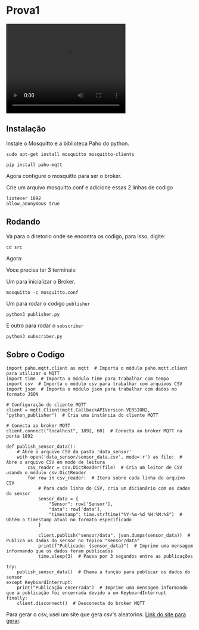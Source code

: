 # Prova1

<video width="320" height="240" controls>
  <source src="vid.mp4" type="video/mp4">
  Seu navegador não suporta o elemento de vídeo.
</video>

## Instalação
Instale o Mosquitto e a biblioteca Paho do python.
``` 
sudo apt-get install mosquitto mosquitto-clients

pip install paho-mqtt
```

Agora configure o mosquitto para ser o broker.


Crie um arquivo mosquitto.conf e adicione essas 2 linhas de codigo

``` 
listener 1892
allow_anonymous true
```

## Rodando

Va para o diretorio onde se encontra os codigo, para isso, digite:

```
cd src
```
Agora: 

Voce precisa ter 3 terminais:

Um para inicializar o Broker.

```
mosquitto -c mosquitto.conf
```

Um para rodar o codigo `publisher` 


```
python3 publisher.py
```


E outro para rodar o `subscriber` 

```
python3 subscriber.py
```

## Sobre o Codigo

``` 
import paho.mqtt.client as mqtt  # Importa o módulo paho.mqtt.client para utilizar o MQTT
import time  # Importa o módulo time para trabalhar com tempo
import csv  # Importa o módulo csv para trabalhar com arquivos CSV
import json  # Importa o módulo json para trabalhar com dados no formato JSON

# Configuração do cliente MQTT
client = mqtt.Client(mqtt.CallbackAPIVersion.VERSION2, "python_publisher")  # Cria uma instância do cliente MQTT

# Conecta ao broker MQTT
client.connect("localhost", 1892, 60)  # Conecta ao broker MQTT na porta 1892

def publish_sensor_data():
    # Abre o arquivo CSV da pasta 'data_sensor'
    with open('data_sensor/sensor_data.csv', mode='r') as file:  # Abre o arquivo CSV em modo de leitura
        csv_reader = csv.DictReader(file)  # Cria um leitor de CSV usando o módulo csv.DictReader
        for row in csv_reader:  # Itera sobre cada linha do arquivo CSV
            # Para cada linha do CSV, cria um dicionário com os dados do sensor
            sensor_data = {
                "Sensor": row['Sensor'],
                "data": row['data'],
                "timestamp": time.strftime("%Y-%m-%d %H:%M:%S")  # Obtém o timestamp atual no formato especificado
            }
            
            client.publish("sensor/data", json.dumps(sensor_data))  # Publica os dados do sensor no tópico "sensor/data"
            print(f"Publicado: {sensor_data}")  # Imprime uma mensagem informando que os dados foram publicados
            time.sleep(3)  # Pausa por 3 segundos entre as publicações

try:
    publish_sensor_data()  # Chama a função para publicar os dados do sensor
except KeyboardInterrupt:
    print("Publicação encerrada")  # Imprime uma mensagem informando que a publicação foi encerrada devido a um KeyboardInterrupt
finally:
    client.disconnect()  # Desconecta do broker MQTT

```

Para gerar o csv, usei um site que gera csv's aleatorios. 
[Link do site para gerar](https://extendsclass.com/csv-generator.html).
